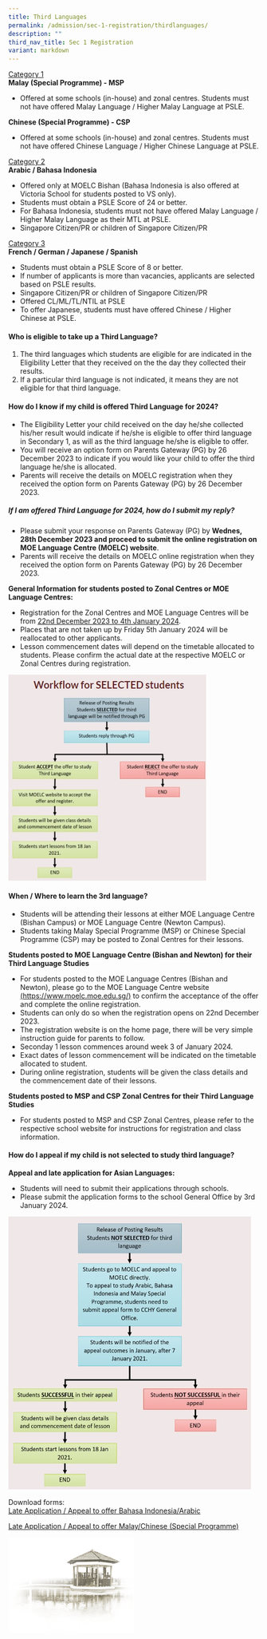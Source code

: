 ```yaml
---
title: Third Languages
permalink: /admission/sec-1-registration/thirdlanguages/
description: ""
third_nav_title: Sec 1 Registration
variant: markdown
---
```

<u>Category 1</u><br>
**Malay (Special Programme) - MSP**<br>
* Offered at some schools (in-house) and zonal centres.  Students must not have offered Malay Language / Higher Malay Language at PSLE.

**Chinese (Special Programme) - CSP**<br>
* Offered at some schools (in-house) and zonal centres.  Students must not have offered Chinese Language / Higher Chinese Language at PSLE.

<u>Category 2</u><br>
**Arabic / Bahasa Indonesia**<br>
* Offered only at MOELC Bishan (Bahasa Indonesia is also offered at Victoria School for students posted to VS only).
* Students must obtain a PSLE Score of 24 or better.
* For Bahasa Indonesia, students must not have offered Malay Language / Higher Malay Language as their MTL at PSLE.
* Singapore Citizen/PR or children of Singapore Citizen/PR

<u>Category 3</u><br>
**French / German / Japanese / Spanish**<br>
* Students must obtain a PSLE Score of 8 or better.
* If number of applicants is more than vacancies, applicants are selected based on PSLE results.
* Singapore Citizen/PR or children of Singapore Citizen/PR
* Offered CL/ML/TL/NTIL at PSLE
* To offer Japanese, students must have offered Chinese / Higher Chinese at PSLE.

#### **Who is eligible to take up a Third Language?**

1. The third languages which students are eligible for are indicated in the Eligibility Letter that they received on the the day they collected their results.
2. If a particular third language is not indicated, it means they are not eligible for that third language.

#### **How do I know if my child is offered Third Language for 2024?**

* The Eligibility Letter your child received on the day he/she collected his/her result would indicate if he/she is eligible to offer third language in Secondary 1, as will as the third language he/she is eligible to offer.
* You will receive an option form on Parents Gateway (PG) by 26 December 2023 to indicate if you would like your child to offer the third language he/she is allocated.
* Parents will receive the details on MOELC registration when they received the option form on Parents Gateway (PG) by 26 December 2023.

##### **If I am offered Third Language for 2024, how do I submit my reply?**

* Please submit your response on Parents Gateway (PG) by **Wednes, 28th December 2023 and proceed to submit the online registration on MOE Language Centre (MOELC) website**.
* Parents will receive the details on MOELC online registration when they received the option form on Parents Gateway (PG) by 26 December 2023.

**General Information for students posted to Zonal Centres or MOE Language Centres:**

* Registration for the Zonal Centres and MOE Language Centres will be from <u>22nd December 2023 to 4th January 2024</u>.
* Places that are not taken up by Friday 5th January 2024 will be reallocated to other applicants.
* Lesson commencement dates will depend on the timetable allocated to students.  Please confirm the actual date at the respective MOELC or Zonal Centres during registration.

![](/images/Admission/Sec%201%20Registration/third_lang_pic_1.jpg)

#### **When / Where to learn the 3rd language?**

* Students will be attending their lessons at either MOE Language Centre (Bishan Campus) or MOE Language Centre (Newton Campus).
* Students taking Malay Special Programme (MSP) or Chinese Special Programme (CSP) may be posted to Zonal Centres for their lessons.

**Students posted to MOE Language Centre (Bishan and Newton) for their Third Language Studies**

* For students posted to the MOE Language Centres (Bishan and Newton), please go to the MOE Language Centre website [(https://www.moelc.moe.edu.sg/)](https://www.moelc.moe.edu.sg/) to confirm the acceptance of the offer and complete the online registration.
* Students can only do so when the registration opens on 22nd December 2023.
* The registration website is on the home page, there will be very simple instruction guide for parents to follow.
* Seconday 1 lesson commences around week 3 of January 2024.
* Exact dates of lesson commencement will be indicated on the timetable allocated to student.
* During online registration, students will be given the class details and the commencement date of their lessons.

**Students posted to MSP and CSP Zonal Centres for their Third Language Studies**

* For students posted to MSP and CSP Zonal Centres, please refer to the respective school website for instructions for registration and class information.

#### **How do I appeal if my child is not selected to study third language?**

**Appeal and late application for Asian Languages:**

* Students will need to submit their applications through schools.
* Please submit the application forms to the school General Office by 3rd January 2024.

![](/images/Admission/Sec%201%20Registration/third_lang_pic_2.jpg)

Download forms:<br>
[Late Application / Appeal to offer Bahasa Indonesia/Arabic](/files/Admission/Sec%201%20Registration/Late_Application_Appeal__Form__BI_and_Arabic.pdf)

[Late Application / Appeal to offer Malay/Chinese (Special Programme)](/files/Admission/Sec%201%20Registration/Late_Application_Appeal__Form__M_SP___C_SP_.pdf)

<img src="/images/pavilion.png" style="width:50%">